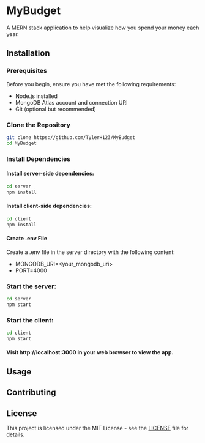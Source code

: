 # MyBudget

A MERN stack application to help visualize how you spend your money each year.

## Installation

### Prerequisites

Before you begin, ensure you have met the following requirements:

- Node.js installed
- MongoDB Atlas account and connection URI
- Git (optional but recommended)

### Clone the Repository

```bash
git clone https://github.com/TylerH123/MyBudget
cd MyBudget
```

### Install Dependencies

#### Install server-side dependencies:
```bash
cd server
npm install
```

#### Install client-side dependencies:
```bash
cd client
npm install
```

#### Create .env File

Create a .env file in the server directory with the following content:
- MONGODB_URI=<your_mongodb_uri>
- PORT=4000

### Start the server:
```bash
cd server
npm start
```

### Start the client:
```bash
cd client
npm start
```

#### Visit http://localhost:3000 in your web browser to view the app.

## Usage

## Contributing

## License
This project is licensed under the MIT License - see the [LICENSE](LICENSE) file for details.

